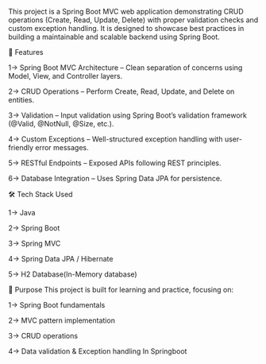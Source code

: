 This project is a Spring Boot MVC web application demonstrating CRUD operations (Create, Read, Update, Delete) with proper validation checks and custom exception handling. It is designed to showcase best practices in building a maintainable and scalable backend using Spring Boot.



🚀 Features

1-> Spring Boot MVC Architecture – Clean separation of concerns using Model, View, and Controller layers.

2-> CRUD Operations – Perform Create, Read, Update, and Delete on entities.

3-> Validation – Input validation using Spring Boot’s validation framework (@Valid, @NotNull, @Size, etc.).

4-> Custom Exceptions – Well-structured exception handling with user-friendly error messages.

5-> RESTful Endpoints – Exposed APIs following REST principles.

6-> Database Integration – Uses Spring Data JPA for persistence.



🛠️ Tech Stack Used

1-> Java

2-> Spring Boot

3-> Spring MVC

4-> Spring Data JPA / Hibernate
 
5-> H2 Database(In-Memory database)



🎯 Purpose
This project is built for learning and practice, focusing on:

1-> Spring Boot fundamentals

2-> MVC pattern implementation

3-> CRUD operations

4-> Data validation & Exception handling In Springboot 

